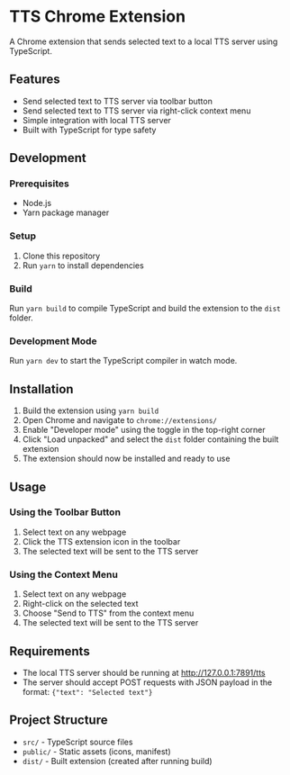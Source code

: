 # TTS Chrome Extension

A Chrome extension that sends selected text to a local TTS server using TypeScript.

## Features

- Send selected text to TTS server via toolbar button
- Send selected text to TTS server via right-click context menu
- Simple integration with local TTS server
- Built with TypeScript for type safety

## Development

### Prerequisites

- Node.js
- Yarn package manager

### Setup

1. Clone this repository
2. Run `yarn` to install dependencies

### Build

Run `yarn build` to compile TypeScript and build the extension to the `dist` folder.

### Development Mode

Run `yarn dev` to start the TypeScript compiler in watch mode.

## Installation

1. Build the extension using `yarn build`
2. Open Chrome and navigate to `chrome://extensions/`
3. Enable "Developer mode" using the toggle in the top-right corner
4. Click "Load unpacked" and select the `dist` folder containing the built extension
5. The extension should now be installed and ready to use

## Usage

### Using the Toolbar Button

1. Select text on any webpage
2. Click the TTS extension icon in the toolbar
3. The selected text will be sent to the TTS server

### Using the Context Menu

1. Select text on any webpage
2. Right-click on the selected text
3. Choose "Send to TTS" from the context menu
4. The selected text will be sent to the TTS server

## Requirements

- The local TTS server should be running at http://127.0.0.1:7891/tts
- The server should accept POST requests with JSON payload in the format: `{"text": "Selected text"}`

## Project Structure

- `src/` - TypeScript source files
- `public/` - Static assets (icons, manifest)
- `dist/` - Built extension (created after running build)

